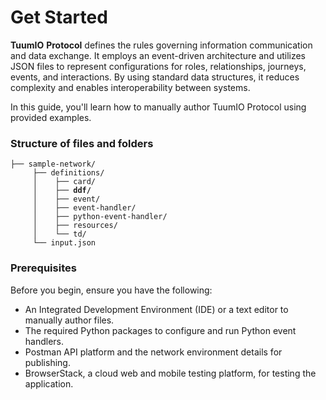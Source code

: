 # Get Started

**TuumIO** **Protocol** defines the rules governing information communication and data exchange. It employs an event-driven architecture and utilizes JSON files to represent configurations for roles, relationships, journeys, events, and interactions. By using standard data structures, it reduces complexity and enables interoperability between systems.

In this guide, you'll learn how to manually author TuumIO Protocol using provided examples.

### Structure of files and folders

<pre><code>├── sample-network/
     ├── definitions/
     │    ├── card/
<strong>     │    ├── ddf/     
</strong>     │    ├── event/
     │    ├── event-handler/
     │    ├── python-event-handler/
     │    ├── resources/
     │    └── td/
     └── input.json 
</code></pre>

### Prerequisites

Before you begin, ensure you have the following:

* An Integrated Development Environment (IDE) or a text editor to manually author files.
* The required Python packages to configure and run Python event handlers.
* Postman API platform and the network environment details for publishing.
* BrowserStack, a cloud web and mobile testing platform, for testing the application.


